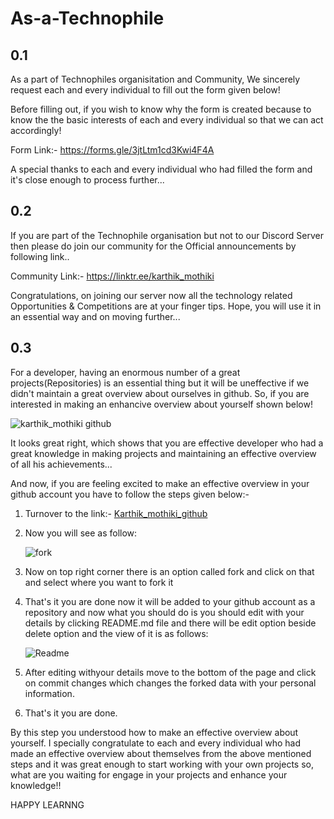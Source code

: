 # As-a-Technophile
## 0.1
As a part of Technophiles organisitation and Community, We sincerely request each and every individual to fill out the form given below!

Before filling out, if you wish to know why the form is created because to know the the basic interests of each and every individual so that we can act accordingly!

Form Link:- https://forms.gle/3jtLtm1cd3Kwi4F4A

A special thanks to each and every individual who had filled the form and it's close enough to process further...

## 0.2

If you are part of the Technophile organisation but not to our Discord Server then please do join our community for the Official announcements by following link..

Community Link:- https://linktr.ee/karthik_mothiki

Congratulations, on joining our server now all the technology related Opportunities & Competitions are at your finger tips. Hope, you will use it in an essential way and on moving further...

## 0.3

For a developer, having an enormous number of a great projects(Repositories) is an essential thing but it will be uneffective if we didn't maintain a great overview about ourselves in github. So, if you are interested in making an enhancive overview about yourself shown below!

![karthik_mothiki github](https://user-images.githubusercontent.com/78647748/114135699-41b3aa80-9927-11eb-81f4-b92cebf8fda6.png) 

It looks great right, which shows that you are effective developer who had a great knowledge in making projects and maintaining an effective overview of all his achievements...

And now, if you are feeling excited to make an effective overview in your github account you have to follow the steps given below:-

1) Turnover to the link:- [Karthik_mothiki_github](https://github.com/KarthikMothiki/KarthikMothiki.git)

2) Now you will see as follow:

   ![fork](https://user-images.githubusercontent.com/78647748/114173621-11830080-9955-11eb-9058-680bdf65383a.png)


3) Now on top right corner there is an option called fork and click on that and select where you want to fork it

4) That's it you are done now it will be added to your github account as a repository and now what you should do is you should edit with your details by clicking README.md file and there will be edit option beside delete option and the view of it is as follows:

   ![Readme](https://user-images.githubusercontent.com/78647748/114172982-08456400-9954-11eb-87ca-62212b98508f.png)

5)  After editing withyour details move to the bottom of the page and click on commit changes which changes the forked data with your personal information. 

6)  That's it you are done.

By this step you understood how to make an effective overview about yourself. I specially congratulate to each and every individual who had made an effective overview about themselves from the above mentioned steps and it was great enough to start working with your own projects so, what are you waiting for engage in your projects and enhance your knowledge!!

HAPPY LEARNNG  

